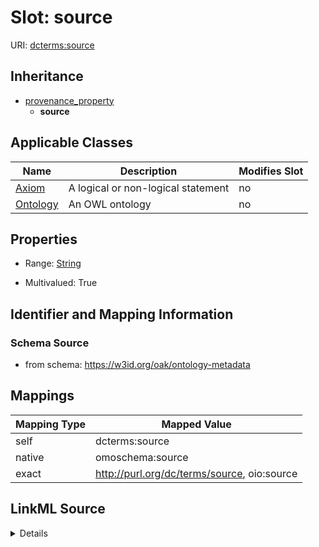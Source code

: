 

# Slot: source



URI: [dcterms:source](http://purl.org/dc/terms/source)




## Inheritance

* [provenance_property](provenance_property.md)
    * **source**






## Applicable Classes

| Name | Description | Modifies Slot |
| --- | --- | --- |
| [Axiom](Axiom.md) | A logical or non-logical statement |  no  |
| [Ontology](Ontology.md) | An OWL ontology |  no  |







## Properties

* Range: [String](String.md)

* Multivalued: True





## Identifier and Mapping Information







### Schema Source


* from schema: https://w3id.org/oak/ontology-metadata




## Mappings

| Mapping Type | Mapped Value |
| ---  | ---  |
| self | dcterms:source |
| native | omoschema:source |
| exact | http://purl.org/dc/terms/source, oio:source |




## LinkML Source

<details>
```yaml
name: source
from_schema: https://w3id.org/oak/ontology-metadata
exact_mappings:
- http://purl.org/dc/terms/source
- oio:source
rank: 1000
is_a: provenance_property
slot_uri: dcterms:source
alias: source
domain_of:
- Ontology
- Axiom
range: string
multivalued: true

```
</details>